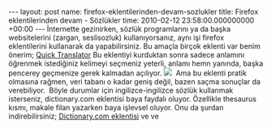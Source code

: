--- layout: post name: firefox-eklentilerinden-devam-sozlukler title: Firefox eklentilerinden devam - Sözlükler time: 2010-02-12 23:58:00.000000000 +00:00 --- İnternette gezinirken, sözlük programlarını ya da başka websitelerini (zargan, seslisozluk) kullanıyorsanız, aynı işi firefox eklentilerini kullanarak da yapabilirsiniz. Bu amaçla birçok eklenti var benim önerim;
[Quick Translator](https://addons.mozilla.org/en-US/firefox/addon/58606)
Bu eklentiyi kurduktan sonra sadece anlamını öğrenmek istediğiniz kelimeyi seçmeniz yeterli, anlamı hemn yanında, başka pencerey geçmenize gerek kalmadan açılıyor.
[![](http://2.bp.blogspot.com/_VbDsH1Mbydo/S3XoML9KkhI/AAAAAAAAAdU/HyjsFBy7Z3c/s400/ceviri.PNG)](http://2.bp.blogspot.com/_VbDsH1Mbydo/S3XoML9KkhI/AAAAAAAAAdU/HyjsFBy7Z3c/s1600-h/ceviri.PNG)
 Ama bu eklenti pratik olmasına rağmen, veri tabanı o kadar geniş değil, bazen saçma sonuçlar da verebiliyor.  Böyle durumlar için ingilizce-ingilizce sözlük kullanmak isterseniz, dictionary.com eklentisi baya faydalı oluyor. Özellikle thesaurus kısmı, makale filan yazarken baya işlevsel oluyor. Onu da şurdan indirebilirsiniz;
[Dictionary.com eklentisi](https://addons.mozilla.org/en-US/firefox/addon/9227)
ve
ve
